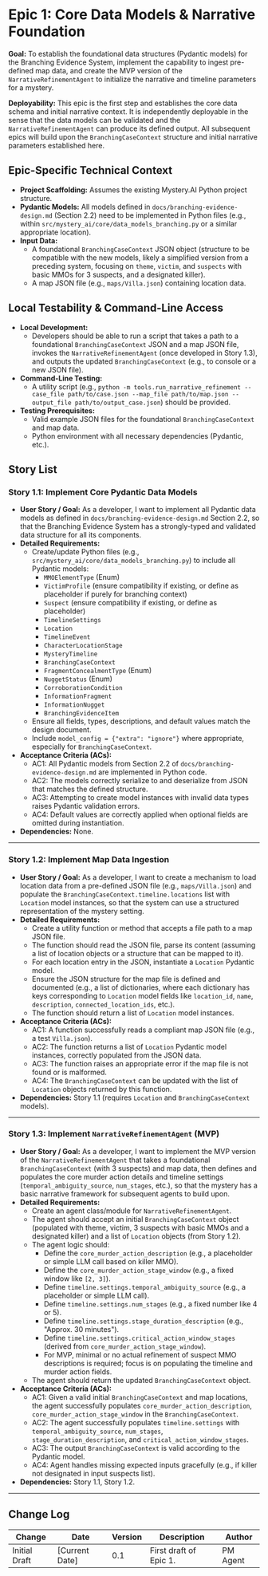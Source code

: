 # Epic 1: Core Data Models & Narrative Foundation

**Goal:** To establish the foundational data structures (Pydantic models) for the Branching Evidence System, implement the capability to ingest pre-defined map data, and create the MVP version of the `NarrativeRefinementAgent` to initialize the narrative and timeline parameters for a mystery.

**Deployability:** This epic is the first step and establishes the core data schema and initial narrative context. It is independently deployable in the sense that the data models can be validated and the `NarrativeRefinementAgent` can produce its defined output. All subsequent epics will build upon the `BranchingCaseContext` structure and initial narrative parameters established here.

## Epic-Specific Technical Context

- **Project Scaffolding:** Assumes the existing Mystery.AI Python project structure.
- **Pydantic Models:** All models defined in `docs/branching-evidence-design.md` (Section 2.2) need to be implemented in Python files (e.g., within `src/mystery_ai/core/data_models_branching.py` or a similar appropriate location).
- **Input Data:**
    - A foundational `BranchingCaseContext` JSON object (structure to be compatible with the new models, likely a simplified version from a preceding system, focusing on `theme`, `victim`, and `suspects` with basic MMOs for 3 suspects, and a designated killer).
    - A map JSON file (e.g., `maps/Villa.json`) containing location data.

## Local Testability & Command-Line Access

- **Local Development:**
    - Developers should be able to run a script that takes a path to a foundational `BranchingCaseContext` JSON and a map JSON file, invokes the `NarrativeRefinementAgent` (once developed in Story 1.3), and outputs the updated `BranchingCaseContext` (e.g., to console or a new JSON file).
- **Command-Line Testing:**
    - A utility script (e.g., `python -m tools.run_narrative_refinement --case_file path/to/case.json --map_file path/to/map.json --output_file path/to/output_case.json`) should be provided.
- **Testing Prerequisites:**
    - Valid example JSON files for the foundational `BranchingCaseContext` and map data.
    - Python environment with all necessary dependencies (Pydantic, etc.).

## Story List

### Story 1.1: Implement Core Pydantic Data Models

- **User Story / Goal:** As a developer, I want to implement all Pydantic data models as defined in `docs/branching-evidence-design.md` Section 2.2, so that the Branching Evidence System has a strongly-typed and validated data structure for all its components.
- **Detailed Requirements:**
    - Create/update Python files (e.g., `src/mystery_ai/core/data_models_branching.py`) to include all Pydantic models:
        - `MMOElementType` (Enum)
        - `VictimProfile` (ensure compatibility if existing, or define as placeholder if purely for branching context)
        - `Suspect` (ensure compatibility if existing, or define as placeholder)
        - `TimelineSettings`
        - `Location`
        - `TimelineEvent`
        - `CharacterLocationStage`
        - `MysteryTimeline`
        - `BranchingCaseContext`
        - `FragmentConcealmentType` (Enum)
        - `NuggetStatus` (Enum)
        - `CorroborationCondition`
        - `InformationFragment`
        - `InformationNugget`
        - `BranchingEvidenceItem`
    - Ensure all fields, types, descriptions, and default values match the design document.
    - Include `model_config = {"extra": "ignore"}` where appropriate, especially for `BranchingCaseContext`.
- **Acceptance Criteria (ACs):**
    - AC1: All Pydantic models from Section 2.2 of `docs/branching-evidence-design.md` are implemented in Python code.
    - AC2: The models correctly serialize to and deserialize from JSON that matches the defined structure.
    - AC3: Attempting to create model instances with invalid data types raises Pydantic validation errors.
    - AC4: Default values are correctly applied when optional fields are omitted during instantiation.
- **Dependencies:** None.

---

### Story 1.2: Implement Map Data Ingestion

- **User Story / Goal:** As a developer, I want to create a mechanism to load location data from a pre-defined JSON file (e.g., `maps/Villa.json`) and populate the `BranchingCaseContext.timeline.locations` list with `Location` model instances, so that the system can use a structured representation of the mystery setting.
- **Detailed Requirements:**
    - Create a utility function or method that accepts a file path to a map JSON file.
    - The function should read the JSON file, parse its content (assuming a list of location objects or a structure that can be mapped to it).
    - For each location entry in the JSON, instantiate a `Location` Pydantic model.
    - Ensure the JSON structure for the map file is defined and documented (e.g., a list of dictionaries, where each dictionary has keys corresponding to `Location` model fields like `location_id`, `name`, `description`, `connected_location_ids`, etc.).
    - The function should return a list of `Location` model instances.
- **Acceptance Criteria (ACs):**
    - AC1: A function successfully reads a compliant map JSON file (e.g., a test `Villa.json`).
    - AC2: The function returns a list of `Location` Pydantic model instances, correctly populated from the JSON data.
    - AC3: The function raises an appropriate error if the map file is not found or is malformed.
    - AC4: The `BranchingCaseContext` can be updated with the list of `Location` objects returned by this function.
- **Dependencies:** Story 1.1 (requires `Location` and `BranchingCaseContext` models).

---

### Story 1.3: Implement `NarrativeRefinementAgent` (MVP)

- **User Story / Goal:** As a developer, I want to implement the MVP version of the `NarrativeRefinementAgent` that takes a foundational `BranchingCaseContext` (with 3 suspects) and map data, then defines and populates the core murder action details and timeline settings (`temporal_ambiguity_source`, `num_stages`, etc.), so that the mystery has a basic narrative framework for subsequent agents to build upon.
- **Detailed Requirements:**
    - Create an agent class/module for `NarrativeRefinementAgent`.
    - The agent should accept an initial `BranchingCaseContext` object (populated with theme, victim, 3 suspects with basic MMOs and a designated killer) and a list of `Location` objects (from Story 1.2).
    - The agent logic should:
        - Define the `core_murder_action_description` (e.g., a placeholder or simple LLM call based on killer MMO).
        - Define the `core_murder_action_stage_window` (e.g., a fixed window like `[2, 3]`).
        - Define `timeline.settings.temporal_ambiguity_source` (e.g., a placeholder or simple LLM call).
        - Define `timeline.settings.num_stages` (e.g., a fixed number like 4 or 5).
        - Define `timeline.settings.stage_duration_description` (e.g., "Approx. 30 minutes").
        - Define `timeline.settings.critical_action_window_stages` (derived from `core_murder_action_stage_window`).
        - For MVP, minimal or no actual refinement of suspect MMO descriptions is required; focus is on populating the timeline and murder action fields.
    - The agent should return the updated `BranchingCaseContext` object.
- **Acceptance Criteria (ACs):**
    - AC1: Given a valid initial `BranchingCaseContext` and map locations, the agent successfully populates `core_murder_action_description`, `core_murder_action_stage_window` in the `BranchingCaseContext`.
    - AC2: The agent successfully populates `timeline.settings` with `temporal_ambiguity_source`, `num_stages`, `stage_duration_description`, and `critical_action_window_stages`.
    - AC3: The output `BranchingCaseContext` is valid according to the Pydantic model.
    - AC4: Agent handles missing expected inputs gracefully (e.g., if killer not designated in input suspects list).
- **Dependencies:** Story 1.1, Story 1.2.

---

## Change Log

| Change | Date | Version | Description | Author |
| ------ | ---- | ------- | ----------- | ------ |
| Initial Draft | [Current Date] | 0.1 | First draft of Epic 1. | PM Agent | 